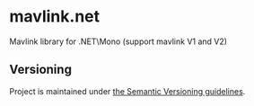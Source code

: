 # mavlink.net

Mavlink library for .NET\Mono (support mavlink V1 and V2)

## Versioning

Project is maintained under [the Semantic Versioning guidelines](http://semver.org/).
